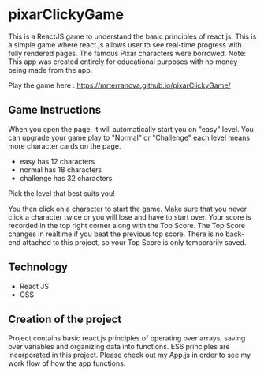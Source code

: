 # pixarClickyGame

This is a ReactJS game to understand the basic principles of react.js. This is a simple game where react.js allows user to see real-time progress with fully rendered pages. The famous Pixar characters were borrowed. Note: This app was created entirely for educational purposes with no money being made from the app.

Play the game here : https://mrterranova.github.io/pixarClickyGame/

## Game Instructions

  When you open the page, it will automatically start you on "easy" level. You can upgrade your game play to "Normal" or "Challenge" each level means more character cards on the page.
  
  - easy has 12 characters
  - normal has 18 characters
  - challenge has 32 characters
  
  Pick the level that best suits you!
  
  You then click on a character to start the game. Make sure that you never click a character twice or you will lose and have to start over. Your score is recorded in the top right corner along with the Top Score. The Top Score changes in realtime if you beat the previous top score. There is no back-end attached to this project, so your Top Score is only temporarily saved. 
  
## Technology 

- React JS
- CSS

## Creation of the project

  Project contains basic react.js principles of operating over arrays, saving over variables and organizing data into functions. ES6 principles are incorporated in this project. Please check out my App.js in order to see my work flow of how the app functions. 
